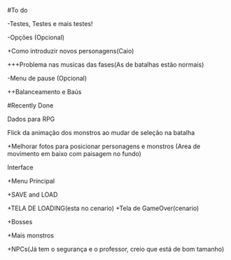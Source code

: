 #To do

-Testes, Testes e mais testes!

-Opções (Opcional)

+Como introduzir novos personagens(Caio)

+++Problema nas musicas das fases(As de batalhas estão normais)

-Menu de pause (Opcional)

++Balanceamento e Baús

#Recently Done

Dados para RPG

Flick da animação dos monstros ao mudar de seleção na batalha

+Melhorar fotos para posicionar personagens e monstros (Area de movimento em baixo com paisagem no fundo)

Interface

+Menu Principal

+SAVE and LOAD

+TELA DE LOADING(esta no cenario)
+Tela de GameOver(cenario)

+Bosses

+Mais monstros

+NPCs(Já tem o segurança e o professor, creio que está de bom tamanho)


